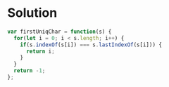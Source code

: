 # Solution

```JavaScript :
var firstUniqChar = function(s) {
  for(let i = 0; i < s.length; i++) {
    if(s.indexOf(s[i]) === s.lastIndexOf(s[i])) {
      return i;
    }
  }
  return -1;
};
```

